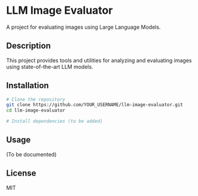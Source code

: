 # LLM Image Evaluator

A project for evaluating images using Large Language Models.

## Description

This project provides tools and utilities for analyzing and evaluating images using state-of-the-art LLM models.

## Installation

```bash
# Clone the repository
git clone https://github.com/YOUR_USERNAME/llm-image-evaluator.git
cd llm-image-evaluator

# Install dependencies (to be added)
```

## Usage

(To be documented)

## License

MIT